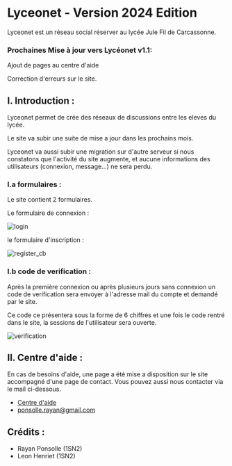 # Lyceonet - Version 2024 Edition

Lyceonet est un réseau social réserver au lycée Jule Fil de Carcassonne.

### Prochaines Mise à jour vers Lycéonet v1.1: 

Ajout de pages au centre d'aide

Correction d'erreurs sur le site.

## I. Introduction :

Lyceonet permet de crée des réseaux de discussions entre les eleves du lycée.

Le site va subir une suite de mise a jour dans les prochains mois.

Lyceonet va aussi subir une migration sur d'autre serveur si nous constatons
que l'activité du site augmente, et aucune informations des utilisateurs (connexion, message...) ne sera perdu.

### I.a formulaires :

Le site contient 2 formulaires.

Le formulaire de connexion :

![login](https://github.com/RayanPonsolle/Lyceonet/assets/82237615/c203fc7d-648a-4f10-958f-3f603c6ebc5c)

le formulaire d'inscription :

![register_cb](https://github.com/RayanPonsolle/Lyceonet/assets/82237615/75038b10-a080-45e3-be79-2ba2ff5df137)

### I.b code de verification :

Après la première connexion ou après plusieurs jours sans connexion un code de verification sera envoyer à
l'adresse mail du compte et demandé par le site.

Ce code ce présentera sous la forme de 6 chiffres et une fois le code rentré dans le site, la sessions de 
l'utilisateur sera ouverte.

![verification](https://github.com/RayanPonsolle/Lyceonet/assets/82237615/78924fb8-129d-46b9-9836-ffe535a53357)

## II. Centre d'aide :
En cas de besoins d'aide, une page a été mise a disposition sur le site accompagné d'une page de contact.
Vous pouvez aussi nous contacter via le mail ci-dessous.

- [Centre d'aide](http://lyceonet.rf.gd/help.php)
- [ponsolle.rayan@gmail.com](#)

## Crédits :
- Rayan Ponsolle (1SN2)
- Leon Henriet (1SN2)

